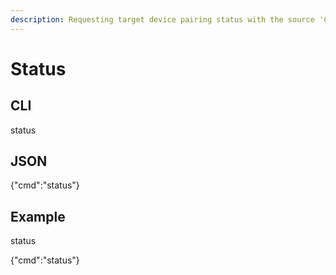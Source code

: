 ```yaml
---
description: Requesting target device pairing status with the source 'ChatBot' endpoint
---
```


# Status

## CLI

status

## JSON

{"cmd":"status"}

## Example

status

{"cmd":"status"}



